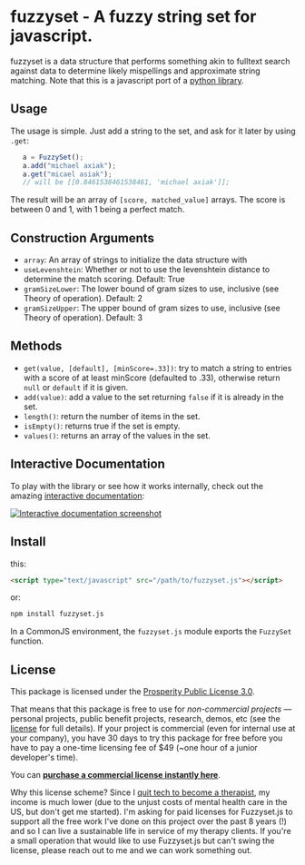fuzzyset - A fuzzy string set for javascript.
=============================================

fuzzyset is a data structure that performs something akin to fulltext search
against data to determine likely mispellings and approximate string matching.
Note that this is a javascript port of a [python library](https://github.com/axiak/fuzzyset).

Usage
-----

The usage is simple. Just add a string to the set, and ask for it later
by using ``.get``:
```js
   a = FuzzySet();
   a.add("michael axiak");
   a.get("micael asiak");
   // will be [[0.8461538461538461, 'michael axiak']];
```
The result will be an array of ``[score, matched_value]`` arrays.
The score is between 0 and 1, with 1 being a perfect match.

Construction Arguments
----------------------

 - `array`: An array of strings to initialize the data structure with
 - `useLevenshtein`: Whether or not to use the levenshtein distance to determine the match scoring. Default: True
 - `gramSizeLower`: The lower bound of gram sizes to use, inclusive (see Theory of operation). Default: 2
 - `gramSizeUpper`: The upper bound of gram sizes to use, inclusive (see Theory of operation). Default: 3

Methods
-------

 - `get(value, [default], [minScore=.33])`: try to match a string to entries with a score of at least minScore (defaulted to .33), otherwise return `null` or `default` if it is given.
 - `add(value)`: add a value to the set returning `false` if it is already in the set.
 - `length()`: return the number of items in the set.
 - `isEmpty()`: returns true if the set is empty.
 - `values()`: returns an array of the values in the set.

Interactive Documentation
-------------------------

To play with the library or see how it works internally, check out the amazing [interactive documentation](http://glench.github.io/fuzzyset.js/ui/):

[![Interactive documentation screenshot](https://gallery.tinyletterapp.com/99afc5bd8aa788ae26037984e2d46fa0400db41f/images/5282d548-76ff-42dc-861e-e3a4337b5e8b.png)](http://glench.github.io/fuzzyset.js/ui/)

Install
--------
this:

```html
<script type="text/javascript" src="/path/to/fuzzyset.js"></script>
```
or:

```bash
npm install fuzzyset.js
```
In a CommonJS environment, the `fuzzyset.js` module exports the `FuzzySet` function.

License
-------

This package is licensed under the [Prosperity Public License 3.0](LICENSE.md).

That means that this package is free to use for *non-commercial projects* — personal projects, public benefit projects, research, demos, etc (see the [license](LICENSE.md) for full details). If your project is commercial (even for internal use at your company), you have 30 days to try this package for free before you have to pay a one-time licensing fee of $49 (~one hour of a junior developer's time).

You can **<a href="https://licensezero.com/offers/562c0ffe-df98-4348-87b7-e60e3c37c534#buy">purchase a commercial license instantly here</a>**.

Why this license scheme? Since I [quit tech to become a therapist](http://glench.com/WhyIQuitTechAndBecameATherapist/), my income is much lower (due to the unjust costs of mental health care in the US, but don't get me started). I'm asking for paid licenses for Fuzzyset.js to support all the free work I've done on this project over the past 8 years (!) and so I can live a sustainable life in service of my therapy clients. If you're a small operation that would like to use Fuzzyset.js but can't swing the license, please reach out to me and we can work something out.
